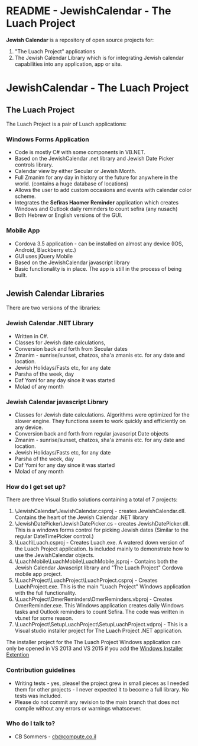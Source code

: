# README - JewishCalendar - The Luach Project #

**Jewish Calendar** is a repository of open source projects for:

1. "The Luach Project" applications 
2. The Jewish Calendar Library which is for integrating Jewish calendar capabilities into any application, app or site.

# JewishCalendar - The Luach Project #

## **The Luach Project** ##

The Luach Project is a pair of Luach applications:

### Windows Forms Application ###

* Code is mostly C# with some components in VB.NET.
* Based on the JewishCalendar .net library and Jewish Date Picker controls library.
* Calendar view by either Secular or Jewish Month.
* Full Zmanim for any day in history or the future for anywhere in the world. (contains a huge database of locations)
* Allows the user to add custom occasions and events with calendar color scheme.
* Integrates the **Sefiras Haomer Reminder** application which creates Windows and Outlook daily reminders to count sefira (any nusach)
* Both Hebrew or English versions of the GUI.

### Mobile App ###

* Cordova 3.5 application - can be installed on almost any device (IOS, Android, Blackberry etc.)
* GUI uses jQuery Mobile
* Based on the JewishCalendar javascript library
* Basic functionality is in place. The app is still in the process of being built.

## **Jewish Calendar Libraries** ##

There are two versions of the libraries:

### Jewish Calendar .NET Library ###

* Written in C#.
* Classes for Jewish date calculations, 
* Conversion back and forth from Secular dates
* Zmanim - sunrise/sunset, chatzos, sha'a zmanis etc. for any date and location.
* Jewish Holidays/Fasts etc, for any date
* Parsha of the week, day
* Daf Yomi for any day since it was started
* Molad of any month

### Jewish Calendar javascript Library ###

* Classes for Jewish date calculations. Algorithms were optimized for the slower engine. They functions seem to work quickly and efficiently on any device.
* Conversion back and forth from regular javascript Date objects
* Zmanim - sunrise/sunset, chatzos, sha'a zmanis etc. for any date and location.
* Jewish Holidays/Fasts etc, for any date
* Parsha of the week, day
* Daf Yomi for any day since it was started
* Molad of any month

### How do I get set up? ###

There are three Visual Studio solutions containing a total of 7 projects:

1. \JewishCalendar\JewishCalendar.csproj - creates JewishCalendar.dll. Contains the heart of the Jewish Calendar .NET library
2. \JewishDatePicker\JewishDatePicker.cs - creates JewishDatePicker.dll. This is a windows forms control for picking Jewish dates (Similar to the regular DateTimePicker control.)
3. \Luach\Luach.csproj - Creates Luach.exe. A watered down version of the Luach Project application. Is included mainly to demonstrate how to use the JewishCalendar objects.
4. \LuachMobile\LuachMobile\LuachMobile.jsproj - Contains both the Jewish Calendar Javascript library and "The Luach Project" Cordova mobile app project.
5. \LuachProject\LuachProject\LuachProject.csproj - Creates LuachProject.exe. This is the main "Luach Project" Windows application with the full functionality.
6. \LuachProject\OmerReminders\OmerReminders.vbproj - Creates OmerReminder.exe. This Windows application creates daily Windows tasks and Outlook reminders to count Sefira. The code was written in vb.net for some reason.
7. \LuachProject\SetupLuachProject\SetupLuachProject.vdproj - This is a Visual studio installer project for The Luach Project .NET application.


The installer project for the The Luach Project Windows application can only be opened in VS 2013 and VS 2015 if you add the [Windows Installer Extention](https://visualstudiogallery.msdn.microsoft.com/f1cc3f3e-c300-40a7-8797-c509fb8933b9)

### Contribution guidelines ###

* Writing tests - yes, please! the project grew in small pieces as I needed them for other projects - I never expected it to become a full library. No tests was included.
* Please do not commit any revision to the main branch that does not compile without any errors or warnings whatsoever.

### Who do I talk to? ###

* CB Sommers - cb@compute.co.il